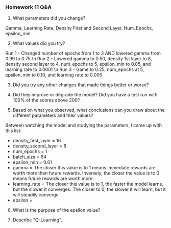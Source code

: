 ### Homework 11 Q&A

1. What parameters did you change?

Gamma, Learning Rate, Density First and Second Layer, Num_Epochs, epsilon_min

2. What values did you try?

Run 1 - Changed number of epochs from 1 to 3 AND lowered gamma from 0.99 to 0.75 \n
Run 2 - Lowered gamma to 0.50, density 1st layer to 8, density second layer to 4, num_epochs to 5, epsilon_min to 0.05, and learning rate to 0.0001 \n
Run 3 - Game to 0.25, num_epochs at 5, epsilon_min to 0.10, and learning rate to 0.005

3. Did you try any other changes that made things better or worse?



4. Did they improve or degrade the model? Did you have a test run with 100% of the scores above 200?



5. Based on what you observed, what conclusions can you draw about the different parameters and their values?

Between watching the model and studying the parameters, I came up with this list:
- density_first_layer = 16
- density_second_layer = 8
- num_epochs = 1
- batch_size = 64
- epsilon_min = 0.01
- gamma = The closer this value is to 1 means immediate rewards are worth more than future rewards. Inversely, the closer the value is to 0 means future rewards are worth more.
- learning_rate = The closer this value is to 1, the faster the model learns, but the slower it converges. The closer to 0, the slower it will learn, but it will steadily converge
- epsilon = 

6. What is the purpose of the epsilon value?



7. Describe "Q-Learning".

